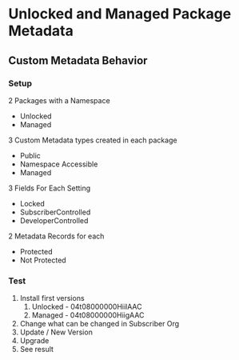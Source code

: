 # Unlocked and Managed Package Metadata
## Custom Metadata Behavior
### Setup
2 Packages with a Namespace
- Unlocked
- Managed

3 Custom Metadata types created in each package
- Public
- Namespace Accessible
- Managed

3 Fields For Each Setting
- Locked
- SubscriberControlled
- DeveloperControlled

2 Metadata Records for each
- Protected
- Not Protected
### Test
1. Install first versions
   1.  Unlocked - 04t08000000HiilAAC
   2.  Managed - 04t08000000HiigAAC
2. Change what can be changed in Subscriber Org
3. Update / New Version
4. Upgrade
5. See result

